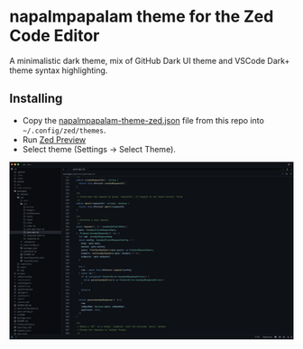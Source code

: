 # napalmpapalam theme for the Zed Code Editor

A minimalistic dark theme, mix of GitHub Dark UI theme and VSCode Dark+ theme syntax highlighting.

## Installing
- Copy the [napalmpapalam-theme-zed.json](./napalmpapalam-theme-zed.json) file from this repo into `~/.config/zed/themes`.
- Run [Zed Preview](https://zed.dev/releases/preview)
- Select theme (Settings -> Select Theme).

![](img/theme.png)
